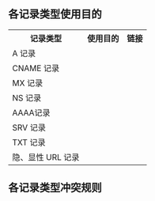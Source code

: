 
## 各记录类型使用目的
<table>
<tr>
<th>记录类型</th>
<th>使用目的</th>
<th>链接</th>
</tr>
<tr>
<td>A 记录</td>
<td></td>
<td></td>
</tr>
<tr>
<td>CNAME 记录</td>
<td></td>
<td></td>
</tr>
<tr>
<td>MX 记录</td>
<td></td>
<td></td>
</tr>
<tr>
<td>NS 记录</td>
<td></td>
<td></td>
</tr>
<tr>
<td>AAAA记录</td>
<td></td>
<td></td>
</tr>
<tr>
<td>SRV 记录</td>
<td></td>
<td></td>
</tr>
<tr>
<td>TXT 记录</td>
<td></td>
<td></td>
</tr>
</tr>
<tr>
<td>隐、显性 URL 记录</td>
<td></td>
<td></td>
</tr>
</table>

## 各记录类型冲突规则
